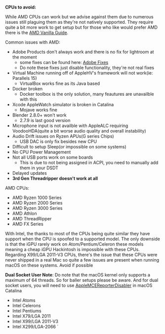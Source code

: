 **CPUs to avoid:**

While AMD CPUs can work but we advise against them due to numerous issues still plaguing them as they're not natively supported. They require quite a bit more work to get setup but for those who like would prefer AMD there is the [AMD Vanilla Guide](https://vanilla.amd-osx.com). 

Common issues with AMD:
* Adobe Products don't always work and there is no fix for lightroom at the moment
   * some fixes can be found here: [Adobe Fixes](https://adobe.amd-osx.com/)
   * Do note these fixes just disable functionality, they're not real fixes
* Virtual Machine running off of AppleHV's framework will not work(ie: Parallels 15)
   * VirtualBox works fine as its Java based
* Docker broken
   * Docker toolbox is the only solution, many feautures are unavailble with this
* Xcode AppleWatch simulator is broken in Catalina
   * Mojave works fine
* Blender 2.8.0+ won't work
   * 2.7.9 is last good version
* Microphone input is not availble with AppleALC requiring VoodooHDA(quite a bit worse audio quality and overall instability)
* Audio Drift issues on Ryzen APUs(G series Chips)
   * USB DAC is only fix besides new CPU
* Difficult to setup Sleep(or impossible on some systems)
* No CPU Power Management
* Not all USB ports work on some boards
   * This is due to not being assigned in ACPI, you need to manually add them in your DSDT
* Delayed updates
* **3rd Gen Threadripper doesn't work at all**

AMD CPUs:
* AMD Ryzen 1000 Series
* AMD Ryzen 2000 Series
* AMD Ryzen 3000 Series
* AMD Athlon
* AMD ThreadRipper
* AMD FX Series

With Intel, the thanks to most of the CPUs being quite similar they have support when the CPU is spoofed to a supported model. The only downside is that the iGPU rarely work on Atom/Pentium/Celeron these models meaning a cheap iGPU Hackintosh is impossible with these CPUs. Regarding X99/LGA 2011-V3 CPUs, there's the issue that these CPUs were never shipped in a real Mac so quite a few issues are present when running macOS on these systems. Avoid if possible

**Dual Socket User Note**: Do note that the macOS kernel only supports a maximum of 64 threads. So for baller setups please be aware. And for dual socket users, you will need to use [AppleMCEReporterDisabler](https://github.com/acidanthera/bugtracker/files/3703498/AppleMCEReporterDisabler.kext.zip) in macOS Catalina

* Intel Atoms
* Intel Celerons
* Intel Pentiums
* Intel X79/LGA 2011
* Intel X99/LGA 2011-V3
* Intel X299/LGA-2066
`
